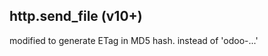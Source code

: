 http.send_file (v10+)
---------------------
modified to generate ETag in MD5 hash. instead of 'odoo-...'
